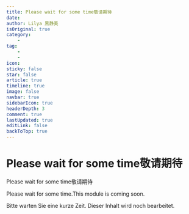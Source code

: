 ```yaml
---
title: Please wait for some time敬请期待
date: 
author: Lilya 黑静美
isOriginal: true
category: 
    - 
tag:
    - 
    - 
icon: 
sticky: false
star: false
article: true
timeline: true
image: false
navbar: true
sidebarIcon: true
headerDepth: 3
comment: true
lastUpdated: true
editLink: false
backToTop: true
---
```


# Please wait for some time敬请期待

Please wait for some time敬请期待

Please wait for some time.This module is coming soon. 

Bitte warten Sie eine kurze Zeit. Dieser Inhalt wird noch bearbeitet.
